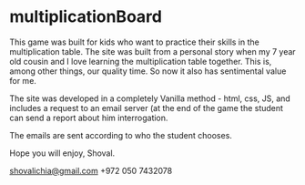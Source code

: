 # multiplicationBoard
This game was built for kids who want to practice their skills in the multiplication table. The site was built from a personal story when my 7 year old cousin and I love learning the multiplication table together. This is, among other things, our quality time. So now it also has sentimental value for me.

The site was developed in a completely Vanilla method - html, css, JS, and includes a request to an email server (at the end of the game the student can send a report about him interrogation.

The emails are sent according to who the student chooses.

Hope you will enjoy, Shoval.

shovalichia@gmail.com +972 050 7432078
